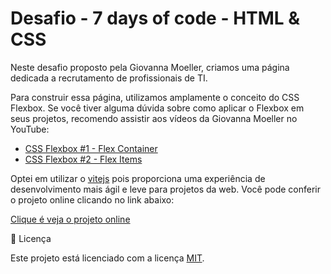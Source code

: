 # Desafio - 7 days of code - HTML & CSS

Neste desafio proposto pela Giovanna Moeller, criamos uma página dedicada a recrutamento de profissionais de TI. 

Para construir essa página, utilizamos amplamente o conceito do CSS Flexbox. Se você tiver alguma dúvida sobre como aplicar o Flexbox em seus projetos, recomendo assistir aos vídeos da Giovanna Moeller no YouTube:

- [CSS Flexbox #1 - Flex Container](https://www.youtube.com/watch?v=tWWVgogdr98)
- [CSS Flexbox #2 - Flex Items](https://www.youtube.com/watch?v=XREAEN-l5i8)

Optei em utilizar o [vitejs](https://pt.vitejs.dev/guide/) pois proporciona uma experiência de desenvolvimento mais ágil e leve para projetos da web. Você pode conferir o projeto online clicando no link abaixo:

<a href="" target="_blank">Clique é veja o projeto online</a>

📝 Licença

Este projeto está licenciado com a licença [MIT](https://github.com/brunogoncalvesferreira/treine.me/blob/main/LICENSE).
